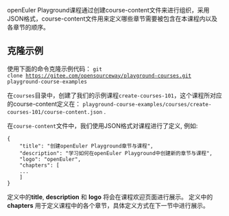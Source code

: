 openEuler Playground课程通过创建course-content文件来进行组织，采用JSON格式，course-content文件用来定义哪些章节需要被包含在本课程内以及各章节的顺序。


## 克隆示例

使用下面的命令克隆示例代码：
<code exec="git clone https://gitee.com/opensourceway/playground-courses.git playground-course-examples">git clone https://gitee.com/opensourceway/playground-courses.git playground-course-examples</code>

在`courses`目录中，创建了我们的示例课程`create-courses-101`，这个课程所对应的course-content定义在：
`playground-course-examples/courses/create-courses-101/course-content.json` .

在`course-content`文件中，我们使用JSON格式对课程进行了定义, 例如:

```
{
    "title": "创建openEuler Playground章节与课程",
    "description": "学习如何在openEuler Playground中创建新的章节与课程",
    "logo": "openEuler",
    "chapters": [
    ...
    ]
}
```

定义中的**title**, **description** 和 **logo** 将会在课程欢迎页面进行展示。
定义中的 **chapters** 用于定义课程中的各个章节，具体定义方式在下一节中进行展示。
